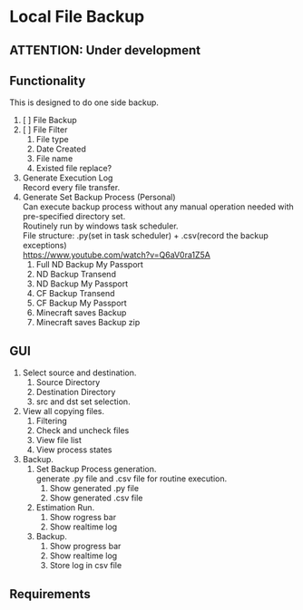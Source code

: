 # Local File Backup
## ATTENTION: Under development
## Functionality
This is designed to do one side backup.
1. [ ] File Backup
2. [ ] File Filter
   1. File type
   2. Date Created
   3. File name
   4. Existed file replace?
3. Generate Execution Log</br>
	Record every file transfer.
4. Generate Set Backup Process (Personal)</br>
	Can execute backup process without any manual operation needed with pre-specified directory set.</br>
	Routinely run by windows task scheduler. </br>
	File structure: .py(set in task scheduler) + .csv(record the backup exceptions)</br>
	https://www.youtube.com/watch?v=Q6aV0ra1Z5A
	1. Full ND Backup My Passport
	2. ND Backup Transend
	3. ND Backup My Passport
	4. CF Backup Transend
	5. CF Backup My Passport
	6. Minecraft saves Backup
	7. Minecraft saves Backup zip
## GUI
1. Select source and destination.
	1. Source Directory
	2. Destination Directory
	3. src and dst set selection.
2. View all copying files.
	1. Filtering
	2. Check and uncheck files
	3. View file list
	4. View process states
3. Backup.
    1. Set Backup Process generation.</br>
   		generate .py file and .csv file for routine execution.
       1. Show generated .py file
       2. Show generated .csv file
	2. Estimation Run.</br>
       1. Show rogress bar
       2. Show realtime log
	3. Backup.</br>
       1. Show progress bar
       2. Show realtime log
       3. Store log in csv file

## Requirements
